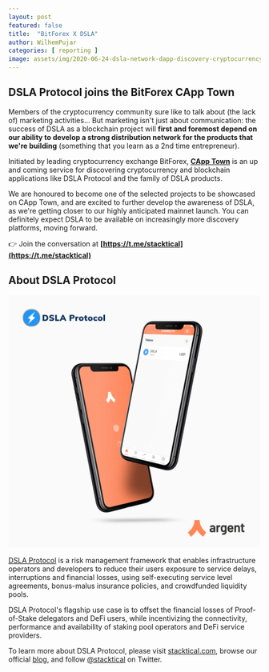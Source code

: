 ```yaml
---
layout: post
featured: false
title:  "BitForex X DSLA"
author: WilhemPujar
categories: [ reporting ]
image: assets/img/2020-06-24-dsla-network-dapp-discovery-cryptocurrency-bitforex.png
---
```


## DSLA Protocol joins the BitForex CApp Town

Members of the cryptocurrency community sure like to talk about (the lack of) marketing activities... But marketing isn't just about communication: the success of DSLA as a blockchain project will **first and foremost depend on our ability to develop a strong distribution network for the products that we're building** (something that you learn as a 2nd time entrepreneur).  

Initiated by leading cryptocurrency exchange BitForex, **[CApp Town](https://www.bitforex.com/en/capptown)** is an up and coming service for discovering cryptocurrency and blockchain applications like DSLA Protocol and the family of DSLA products.

We are honoured to become one of the selected projects to be showcased on CApp Town, and are excited to further develop the awareness of DSLA, as we're getting closer to our highly anticipated mainnet launch. You can definitely expect DSLA to be available on increasingly more discovery platforms, moving forward. 

👉 Join the conversation at **[https://t.me/stacktical](https://t.me/stacktical)**

## About DSLA Protocol

[![DSLA Token, now on Argent wallet](/assets/img/2020-08-26-dsla-token-available-on-Argent-keyless-wallet-screenshot.jpg)](https://stacktical.com)

[DSLA Protocol](https://stacktical.com) is a risk management framework that enables infrastructure operators and developers to reduce their users exposure to service delays, interruptions and financial losses, using self-executing service level agreements, bonus-malus insurance policies, and crowdfunded liquidity pools.

DSLA Protocol's flagship use case is to offset the financial losses of Proof-of-Stake delegators and DeFi users, while incentivizing the connectivity, performance and availability of staking pool operators and DeFi service providers.

To learn more about DSLA Protocol, please visit [stacktical.com](https://stacktical.com), browse our official [blog](https://blog.stacktical.com), and follow [@stacktical](https://twitter.com/Stacktical) on Twitter.